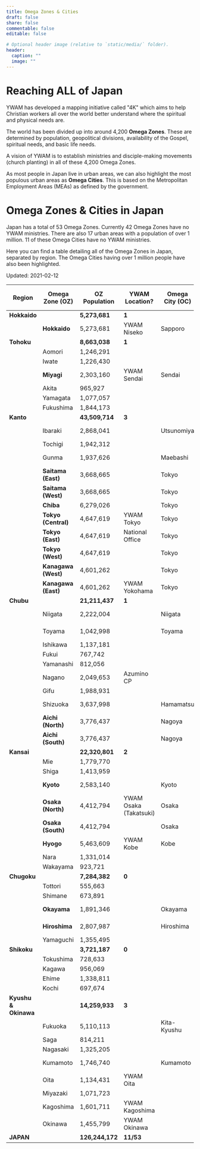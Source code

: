 ```yaml
---
title: Omega Zones & Cities
draft: false
share: false
commentable: false
editable: false

# Optional header image (relative to `static/media/` folder).
header:
  caption: ""
  image: ""
---
```


# Reaching ALL of Japan

YWAM has developed a mapping initiative called "4K" which aims to help Christian workers all over the world better understand where the spiritual and physical needs are.

The world has been divided up into around 4,200 **Omega Zones**. These are determined by population, geopolitical divisions, availability of the Gospel, spiritual needs, and basic life needs.

A vision of YWAM is to establish ministries and disciple-making movements (church planting) in all of these 4,200 Omega Zones.

As most people in Japan live in urban areas, we can also highlight the most populous urban areas as **Omega Cities**. This is based on the Metropolitan Employment Areas (MEAs) as defined by the government.

# Omega Zones & Cities in Japan

Japan has a total of 53 Omega Zones. Currently 42 Omega Zones have no YWAM ministries. There are also 17 urban areas with a population of over 1 million. 11 of these Omega Cities have no YWAM ministries.

Here you can find a table detailing all of the Omega Zones in Japan, separated by region. The Omega Cities having over 1 million people have also been highlighted.

Updated: 2021-02-12

| Region        | Omega Zone (OZ)   | OZ Population    | YWAM Location?       | Omega City (OC) | OC Population (Rank) |
| -----------------| -------------------| -----------------| ---------------------| -----------------| ------------------------|
| **Hokkaido**     |                    | **5,273,681**    | **1**                |                  |                 |
|                  | **Hokkaido**       | 5,273,681        | YWAM Niseko          | Sapporo          | 2,362,914 (7th) |
| **Tohoku**       |                    | **8,663,038**    | **1**                |                  |                 |
|                  | Aomori             | 1,246,291        |                      |                  |                 |
|                  | Iwate              | 1,226,430        |                      |                  |                 |
|                  | **Miyagi**         | 2,303,160        | YWAM Sendai          | Sendai           | 1,612,499 (8th) |
|                  | Akita              | 965,927          |                      |                  |                 |
|                  | Yamagata           | 1,077,057        |                      |                  |                 |
|                  | Fukushima          | 1,844,173        |                      |                  |                 |
| **Kanto**        |                    | **43,509,714**   | **3**                |                  |                 |
|                  | Ibaraki            | 2,868,041        |                      | Utsunomiya      | 1,103,745 (15th) |
|                  | Tochigi            | 1,942,312        |                      |                  |                 |
|                  | Gunma              | 1,937,626        |                      | Maebashi        | 1,263,034 (12th) |
|                  | **Saitama (East)** | 3,668,665        |                      | Tokyo            |                 |
|                  | **Saitama (West)** | 3,668,665        |                      | Tokyo            |                 |
|                  | **Chiba**          | 6,279,026        |                      | Tokyo            |                 |
|                 | **Tokyo (Central)** | 4,647,619        | YWAM Tokyo           | Tokyo           | 35,303,778 (1st) |
|                 | **Tokyo (East)**    | 4,647,619        | National Office      | Tokyo            |                 |
|                 | **Tokyo (West)**    | 4,647,619        |                      | Tokyo            |                 |
|                  | **Kanagawa (West)** | 4,601,262       |                      | Tokyo            |                 |
|                  | **Kanagawa (East)** | 4,601,262       | YWAM Yokohama        | Tokyo            |                 |
| **Chubu**        |                    | **21,211,437**   | **1**                |                  |                 |
|                  | Niigata            | 2,222,004        |                      | Niigata         | 1,060,013 (17th) |
|                  | Toyama             | 1,042,998        |                      | Toyama         | 1,066,328 (16th)  |
|                  | Ishikawa           | 1,137,181        |                      |                  |                 |
|                  | Fukui              | 767,742          |                      |                  |                 |
|                  | Yamanashi          | 812,056          |                      |                  |                 |
|                  | Nagano             | 2,049,653        | Azumino CP           |                  |                 |
|                  | Gifu               | 1,988,931        |                      |                  |                 |
|                  | Shizuoka           | 3,637,998        |                      | Hamamatsu       | 1,129,296 (13th) |
|                  | **Aichi (North)**  | 3,776,437        |                      | Nagoya           | 6,871,632 (3rd) |
|                  | **Aichi (South)**  | 3,776,437        |                      | Nagoya           |                 |
| **Kansai**       |                    | **22,320,801**   | **2**                |                  |                 |
|                  | Mie                | 1,779,770        |                      |                  |                 |
|                  | Shiga              | 1,413,959        |                      |                  |                 |
|                  | **Kyoto**          | 2,583,140        |                      | Kyoto            | 2,801,044 (4th) |
|                  | **Osaka (North)**  | 4,412,794        | YWAM Osaka (Takatsuki) | Osaka         | 12,078,820 (2nd) |
|                  | **Osaka (South)**  | 4,412,794        |                      | Osaka            |                 |
|                  | **Hyogo**          | 5,463,609        | YWAM Kobe            | Kobe             | 2,419,973 (6th) |
|                  | Nara               | 1,331,014        |                      |                  |                 |
|                  | Wakayama           | 923,721          |                      |                  |                 |
| **Chugoku**      |                    | **7,284,382**    | **0**                |                  |                 |
|                  | Tottori            | 555,663          |                      |                  |                 |
|                  | Shimane            | 673,891          |                      |                  |                 |
|                  | **Okayama**        | 1,891,346        |                      | Okayama          | 1,526,503 (9th) |
|                  | **Hiroshima**      | 2,807,987        |                      | Hiroshima       | 1,431,634 (10th) |
|                  | Yamaguchi          | 1,355,495        |                      |                  |                 |
| **Shikoku**      |                    | **3,721,187**    | **0**                |                  |                 |
|                  | Tokushima          | 728,633          |                      |                  |                 |
|                  | Kagawa             | 956,069          |                      |                  |                 |
|                  | Ehime              | 1,338,811        |                      |                  |                 |
|                  | Kochi              | 697,674          |                      |                  |                 |
| **Kyushu & Okinawa** |                | **14,259,933**   | **3**                |                  |                 |
|                  | Fukuoka            | 5,110,113        |                      | Kita-Kyushu     | 1,314,276 (11th) |
|                  | Saga               | 814,211          |                      |                  |                 |
|                  | Nagasaki           | 1,325,205        |                      |                  |                 |
|                  | Kumamoto           | 1,746,740        |                      | Kumamoto        | 1,111,596 (14th) |
|                  | Oita               | 1,134,431        | YWAM Oita            |                  |                 |
|                  | Miyazaki           | 1,071,723        |                      |                  |                 |
|                  | Kagoshima          | 1,601,711        | YWAM Kagoshima       |                  |                 |
|                  | Okinawa            | 1,455,799        | YWAM Okinawa         |                  |                 |
| **JAPAN**        |                    | **126,244,172**  | **11/53**            |                  |                 |
